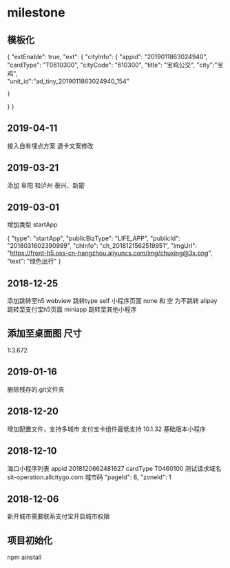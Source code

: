 # milestone

## 模板化
{
  "extEnable": true,
  "ext": {
    "cityInfo": {
      "appid": "2019011863024940",
      "cardType": "T0610300",
      "cityCode": "610300",
      "title": "宝鸡公交",
      "city":"宝鸡",     
      "unit_id":"ad_tiny_2019011863024940_154"
   
    }
  }
}


## 2019-04-11

接入自有埋点方案
退卡文案修改

## 2019-03-21

添加 阜阳 和泸州 泰兴、新密

## 2019-03-01

增加类型 startApp

{
  "type": "startApp",
  "publicBizType": "LIFE_APP",
  "publicId": "2018031602390999",
  "chInfo": "ch_2018121562519951",
  "imgUrl": "https://front-h5.oss-cn-hangzhou.aliyuncs.com/img/chuxing@3x.png",
  "text": "绿色出行"
}

## 2018-12-25

添加跳转至h5 webview
跳转type
self 小程序页面
none 和 空 为不跳转
alipay 跳转至支付宝h5页面
miniapp 跳转至其他小程序

## 添加至桌面图 尺寸

1:3.672

## 2019-01-16

删除残存的.git文件夹

## 2018-12-20

增加配置文件，支持多城市
支付宝卡组件最低支持 10.1.32
基础版本小程序

## 2018-12-10

海口小程序列表
appid 2018120662481627
cardType T0460100
测试请求域名 sit-operation.allcitygo.com
城市码  "pageId": 8, "zoneId": 1

## 2018-12-06

新开城市需要联系支付宝开启城市权限

## 项目初始化

npm ainstall